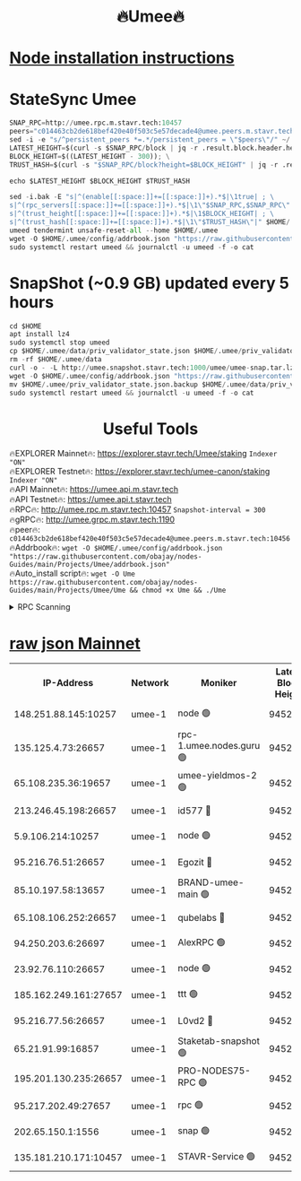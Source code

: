 <h1 align="center"> 🔥Umee🔥</h1>


[Node installation instructions](https://github.com/obajay/nodes-Guides/tree/main/Projects/Umee)
=
# StateSync Umee
```python
SNAP_RPC=http://umee.rpc.m.stavr.tech:10457
peers="c014463cb2de618bef420e40f503c5e57decade4@umee.peers.m.stavr.tech:10456"
sed -i -e "s/^persistent_peers *=.*/persistent_peers = \"$peers\"/" ~/.umee/config/config.toml
LATEST_HEIGHT=$(curl -s $SNAP_RPC/block | jq -r .result.block.header.height); \
BLOCK_HEIGHT=$((LATEST_HEIGHT - 300)); \
TRUST_HASH=$(curl -s "$SNAP_RPC/block?height=$BLOCK_HEIGHT" | jq -r .result.block_id.hash)

echo $LATEST_HEIGHT $BLOCK_HEIGHT $TRUST_HASH

sed -i.bak -E "s|^(enable[[:space:]]+=[[:space:]]+).*$|\1true| ; \
s|^(rpc_servers[[:space:]]+=[[:space:]]+).*$|\1\"$SNAP_RPC,$SNAP_RPC\"| ; \
s|^(trust_height[[:space:]]+=[[:space:]]+).*$|\1$BLOCK_HEIGHT| ; \
s|^(trust_hash[[:space:]]+=[[:space:]]+).*$|\1\"$TRUST_HASH\"|" $HOME/.umee/config/config.toml
umeed tendermint unsafe-reset-all --home $HOME/.umee
wget -O $HOME/.umee/config/addrbook.json "https://raw.githubusercontent.com/obajay/nodes-Guides/main/Projects/Umee/addrbook.json"
sudo systemctl restart umeed && journalctl -u umeed -f -o cat
```
# SnapShot (~0.9 GB) updated every 5 hours
```python
cd $HOME
apt install lz4
sudo systemctl stop umeed
cp $HOME/.umee/data/priv_validator_state.json $HOME/.umee/priv_validator_state.json.backup
rm -rf $HOME/.umee/data
curl -o - -L http://umee.snapshot.stavr.tech:1000/umee/umee-snap.tar.lz4 | lz4 -c -d - | tar -x -C $HOME/.umee --strip-components 2
wget -O $HOME/.umee/config/addrbook.json "https://raw.githubusercontent.com/obajay/nodes-Guides/main/Projects/Umee/addrbook.json"
mv $HOME/.umee/priv_validator_state.json.backup $HOME/.umee/data/priv_validator_state.json
sudo systemctl restart umeed && journalctl -u umeed -f -o cat
```
 <h1 align="center"> Useful Tools</h1>

🔥EXPLORER Mainnet🔥:      https://explorer.stavr.tech/Umee/staking             `Indexer "ON"` \
🔥EXPLORER Testnet🔥:        https://explorer.stavr.tech/umee-canon/staking      `Indexer "ON"` \
🔥API Mainnet🔥:                   https://umee.api.m.stavr.tech \
🔥API Testnet🔥:                     https://umee.api.t.stavr.tech \
🔥RPC🔥:                                   http://umee.rpc.m.stavr.tech:10457                     `Snapshot-interval = 300` \
🔥gRPC🔥:                              http://umee.grpc.m.stavr.tech:1190 \
🔥peer🔥:                     `c014463cb2de618bef420e40f503c5e57decade4@umee.peers.m.stavr.tech:10456` \
🔥Addrbook🔥:    ```wget -O $HOME/.umee/config/addrbook.json "https://raw.githubusercontent.com/obajay/nodes-Guides/main/Projects/Umee/addrbook.json"``` \
🔥Auto_install script🔥: ```wget -O Ume https://raw.githubusercontent.com/obajay/nodes-Guides/main/Projects/Umee/Ume && chmod +x Ume && ./Ume```

<details>
<summary>RPC Scanning</summary>

<h2 align="center"> We scan nodes in real time every 4 hours. And we provide the final result of RPC endpoints.
We cannot influence the operation of these nodes in any way. </h2>


```python
If Voting Power is higher than 0 --> then the Node is a validator of the network and may be subject to attack and be a potential threat to the chain.
```
```python
We marked such validators with a red symbol
```

</details>

[raw json Mainnet](https://rpc-check.umeem.stavr.tech/umeem/rpc-umeem-result.json)
=



<table><tr><th>IP-Address</th><th>Network</th><th>Moniker</th><th>Latest Block Height</th><th>Earliest Block Height</th><th>Catching Up</th><th>Voting Power</th><th>Scan Time</th></tr><tr><td>148.251.88.145:10257</td><td>umee-1</td><td>node 🟢</td><td>9452320</td><td>5050395</td><td>False</td><td>0</td><td>2023-11-29T05:51:00.554476772UTC</td></tr><tr><td>135.125.4.73:26657</td><td>umee-1</td><td>rpc-1.umee.nodes.guru 🟢</td><td>9452338</td><td>5167386</td><td>False</td><td>0</td><td>2023-11-29T05:52:40.797181435UTC</td></tr><tr><td>65.108.235.36:19657</td><td>umee-1</td><td>umee-yieldmos-2 🟢</td><td>9452315</td><td>6986686</td><td>False</td><td>0</td><td>2023-11-29T05:50:27.569294419UTC</td></tr><tr><td>213.246.45.198:26657</td><td>umee-1</td><td>id577 🔴</td><td>9452321</td><td>7100001</td><td>False</td><td>35121253</td><td>2023-11-29T05:51:06.997704036UTC</td></tr><tr><td>5.9.106.214:10257</td><td>umee-1</td><td>node 🟢</td><td>9452332</td><td>7942001</td><td>False</td><td>0</td><td>2023-11-29T05:52:11.572042356UTC</td></tr><tr><td>95.216.76.51:26657</td><td>umee-1</td><td>Egozit 🔴</td><td>9452337</td><td>8262001</td><td>False</td><td>38013633</td><td>2023-11-29T05:52:40.464365010UTC</td></tr><tr><td>85.10.197.58:13657</td><td>umee-1</td><td>BRAND-umee-main 🟢</td><td>9452324</td><td>8427832</td><td>False</td><td>0</td><td>2023-11-29T05:51:23.954670266UTC</td></tr><tr><td>65.108.106.252:26657</td><td>umee-1</td><td>qubelabs 🔴</td><td>9452324</td><td>8825432</td><td>False</td><td>37120940</td><td>2023-11-29T05:51:24.309913625UTC</td></tr><tr><td>94.250.203.6:26697</td><td>umee-1</td><td>AlexRPC 🟢</td><td>9452321</td><td>8910001</td><td>False</td><td>0</td><td>2023-11-29T05:51:17.581736435UTC</td></tr><tr><td>23.92.76.110:26657</td><td>umee-1</td><td>node 🟢</td><td>9452344</td><td>8966001</td><td>False</td><td>0</td><td>2023-11-29T05:53:19.188675167UTC</td></tr><tr><td>185.162.249.161:27657</td><td>umee-1</td><td>ttt 🟢</td><td>9452329</td><td>9321953</td><td>False</td><td>0</td><td>2023-11-29T05:51:53.861805468UTC</td></tr><tr><td>95.216.77.56:26657</td><td>umee-1</td><td>L0vd2 🔴</td><td>9452340</td><td>9352340</td><td>False</td><td>37795834</td><td>2023-11-29T05:52:55.860566908UTC</td></tr><tr><td>65.21.91.99:16857</td><td>umee-1</td><td>Staketab-snapshot 🟢</td><td>9452327</td><td>9358001</td><td>False</td><td>0</td><td>2023-11-29T05:51:38.944089496UTC</td></tr><tr><td>195.201.130.235:26657</td><td>umee-1</td><td>PRO-NODES75-RPC 🟢</td><td>9452332</td><td>9380997</td><td>False</td><td>0</td><td>2023-11-29T05:52:06.384354538UTC</td></tr><tr><td>95.217.202.49:27657</td><td>umee-1</td><td>rpc 🟢</td><td>9452329</td><td>9440090</td><td>False</td><td>0</td><td>2023-11-29T05:51:53.572910037UTC</td></tr><tr><td>202.65.150.1:1556</td><td>umee-1</td><td>snap 🟢</td><td>9452332</td><td>9448708</td><td>False</td><td>0</td><td>2023-11-29T05:52:07.273517223UTC</td></tr><tr><td>135.181.210.171:10457</td><td>umee-1</td><td>STAVR-Service 🟢</td><td>9452339</td><td>9452001</td><td>False</td><td>0</td><td>2023-11-29T05:52:47.306117308UTC</td></tr></table>